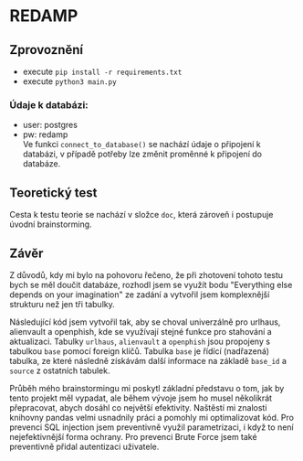 # REDAMP
## Zprovoznění 
- execute `pip install -r requirements.txt`
- execute `python3 main.py`

### Údaje k databázi:
- user: postgres
- pw: redamp  
Ve funkci `connect_to_database()` se nachází údaje o připojení k databázi, v případě potřeby lze změnit proměnné k připojení do databáze.

## Teoretický test
Cesta k testu teorie se nachází v složce `doc`, která zároveň i postupuje úvodní brainstorming.

## Závěr
Z důvodů, kdy mi bylo na pohovoru řečeno, že při zhotovení tohoto testu bych se měl doučit databáze,
rozhodl jsem se využít bodu "Everything else depends on your imagination" ze zadání a vytvořil jsem komplexnější strukturu než jen tři tabulky.

Následující kód jsem vytvořil tak, aby se choval univerzálně pro urlhaus, alienvault a openphish, kde se využívají stejné funkce pro stahování a aktualizaci.
Tabulky `urlhaus`, `alienvault` a `openphish` jsou propojeny s tabulkou `base` pomocí foreign klíčů. Tabulka `base` je řídící (nadřazená) tabulka,
ze které následně získávám další informace na základě `base_id` a `source` z ostatních tabulek.

Průběh mého brainstormingu mi poskytl základní představu o tom, jak by tento projekt měl vypadat, ale během vývoje jsem ho musel několikrát přepracovat, abych dosáhl co největší efektivity.
Naštěstí mi znalosti knihovny pandas velmi usnadnily práci a pomohly mi optimalizovat kód.
Pro prevenci SQL injection jsem preventivně využil parametrizaci, i když to není nejefektivnější forma ochrany.
Pro prevenci Brute Force jsem také preventivně přidal autentizaci uživatele.


